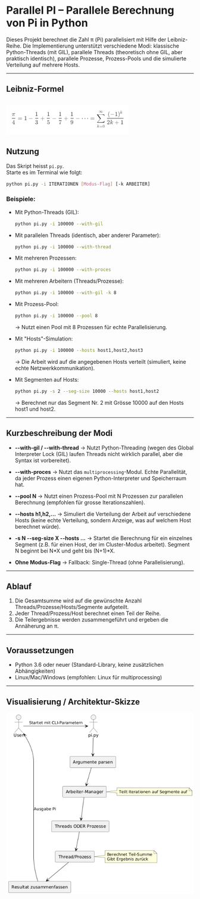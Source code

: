 
# Parallel PI – Parallele Berechnung von Pi in Python

Dieses Projekt berechnet die Zahl π (Pi) parallelisiert mit Hilfe der Leibniz-Reihe. Die Implementierung unterstützt verschiedene Modi: klassische Python-Threads (mit GIL), parallele Threads (theoretisch ohne GIL, aber praktisch identisch), parallele Prozesse, Prozess-Pools und die simulierte Verteilung auf mehrere Hosts.

---

## **Leibniz-Formel**

![leibnitz](https://raw.githubusercontent.com/Furerito/parallelpi/refs/heads/main/leibnitz.png)
---

## **Nutzung**

Das Skript heisst `pi.py`.  
Starte es im Terminal wie folgt:

```bash
python pi.py -i ITERATIONEN [Modus-Flag] [-k ARBEITER]
````

### Beispiele:

* Mit Python-Threads (GIL):

  ```bash
  python pi.py -i 100000 --with-gil
  ```

* Mit parallelen Threads (identisch, aber anderer Parameter):

  ```bash
  python pi.py -i 100000 --with-thread
  ```

* Mit mehreren Prozessen:

  ```bash
  python pi.py -i 100000 --with-proces
  ```

* Mit mehreren Arbeitern (Threads/Prozesse):

  ```bash
  python pi.py -i 100000 --with-gil -k 8
  ```

* Mit Prozess-Pool:

  ```bash
  python pi.py -i 100000 --pool 8
  ```

  → Nutzt einen Pool mit 8 Prozessen für echte Parallelisierung.

* Mit "Hosts"-Simulation:

  ```bash
  python pi.py -i 100000 --hosts host1,host2,host3
  ```

  → Die Arbeit wird auf die angegebenen Hosts verteilt (simuliert, keine echte Netzwerkkommunikation).

* Mit Segmenten auf Hosts:

  ```bash
  python pi.py -s 2 --seg-size 10000 --hosts host1,host2
  ```

  → Berechnet nur das Segment Nr. 2 mit Grösse 10000 auf den Hosts host1 und host2.

---

## Kurzbeschreibung der Modi

* **--with-gil / --with-thread**
  → Nutzt Python-Threading (wegen des Global Interpreter Lock (GIL) laufen Threads nicht wirklich parallel, aber die Syntax ist vorbereitet).

* **--with-proces**
  → Nutzt das `multiprocessing`-Modul. Echte Parallelität, da jeder Prozess einen eigenen Python-Interpreter und Speicherraum hat.

* **--pool N**
  → Nutzt einen Prozess-Pool mit N Prozessen zur parallelen Berechnung (empfohlen für grosse Iterationszahlen).

* **--hosts h1,h2,...**
  → Simuliert die Verteilung der Arbeit auf verschiedene Hosts (keine echte Verteilung, sondern Anzeige, was auf welchem Host berechnet würde).

* **-s N --seg-size X --hosts ...**
  → Startet die Berechnung für ein einzelnes Segment (z.B. für einen Host, der im Cluster-Modus arbeitet). Segment N beginnt bei N\*X und geht bis (N+1)\*X.

* **Ohne Modus-Flag**
  → Fallback: Single-Thread (ohne Parallelisierung).

---

## Ablauf

1. Die Gesamtsumme wird auf die gewünschte Anzahl Threads/Prozesse/Hosts/Segmente aufgeteilt.
2. Jeder Thread/Prozess/Host berechnet einen Teil der Reihe.
3. Die Teilergebnisse werden zusammengeführt und ergeben die Annäherung an π.

---

## Voraussetzungen

* Python 3.6 oder neuer (Standard-Library, keine zusätzlichen Abhängigkeiten)
* Linux/Mac/Windows (empfohlen: Linux für multiprocessing)

---

## Visualisierung / Architektur-Skizze

![diagramm](https://raw.githubusercontent.com/Furerito/parallelpi/refs/heads/main/diagram.png)